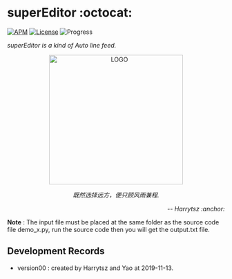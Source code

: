 # superEditor :octocat:

[![APM](https://img.shields.io/apm/l/vim-mode.svg?style=plastic)](https://www.apache.org/licenses/LICENSE-2.0)
[![License](https://img.shields.io/badge/harrytsz-superEditor-<brightgreen>.svg)](https://blog.csdn.net/Harrytsz)
![Progress](http://progressed.io/bar/1)


<div>
<p align="left">
	<em>superEditor is a kind of Auto line feed.</em>
</p>
<p align="center">
	<img src="https://ae01.alicdn.com/kf/H085d2afdc83c4762a24898d639838060d.jpg" alt="LOGO" width="310" height="300">
	<p align="center">
		<em>既然选择远方，便只顾风雨兼程.</em>
		<p align="right">
			<em>-- Harrytsz :anchor:</em>
		</p>
	</p>
</p>

</div>

**Note** : The input file must be placed at the same folder as the source code file demo_x.py, run the source code then you will get the output.txt file.

## Development Records

- version00 : created by Harrytsz and Yao at 2019-11-13.

